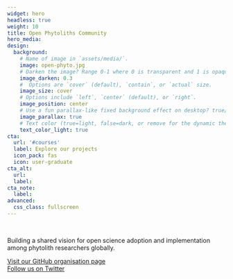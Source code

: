 ```yaml
---
widget: hero
headless: true
weight: 10
title: Open Phytoliths Community
hero_media: 
design:
  background:
    # Name of image in `assets/media/`.
    image: open-phyto.jpg
    # Darken the image? Range 0-1 where 0 is transparent and 1 is opaque.
    image_darken: 0.3
    #  Options are `cover` (default), `contain`, or `actual` size.
    image_size: cover
    # Options include `left`, `center` (default), or `right`.
    image_position: center
    # Use a fun parallax-like fixed background effect on desktop? true/false
    image_parallax: true
    # Text color (true=light, false=dark, or remove for the dynamic theme color).
    text_color_light: true
cta:
  url: '#courses'
  label: Explore our projects
  icon_pack: fas
  icon: user-graduate
cta_alt:
  url:
  label:
cta_note:
  label:
advanced:
  css_class: fullscreen
---
```


<br>

Building a shared vision for open science adoption and implementation among phytolith researchers globally. 

<a class="github-button" href="https://github.com/open-phytoliths" data-icon="octicon-star" data-size="large" aria-label="Visit our GitHub organisation page">Visit our GitHub organisation page</a><br><a class="github-button" 
href="https://twitter.com/open_phytoliths" data-icon="octicon-star" data-size="large" aria-label="Follow us on Twitter">Follow us on Twitter</a><script async defer src="https://buttons.github.io/buttons.js"></script>
